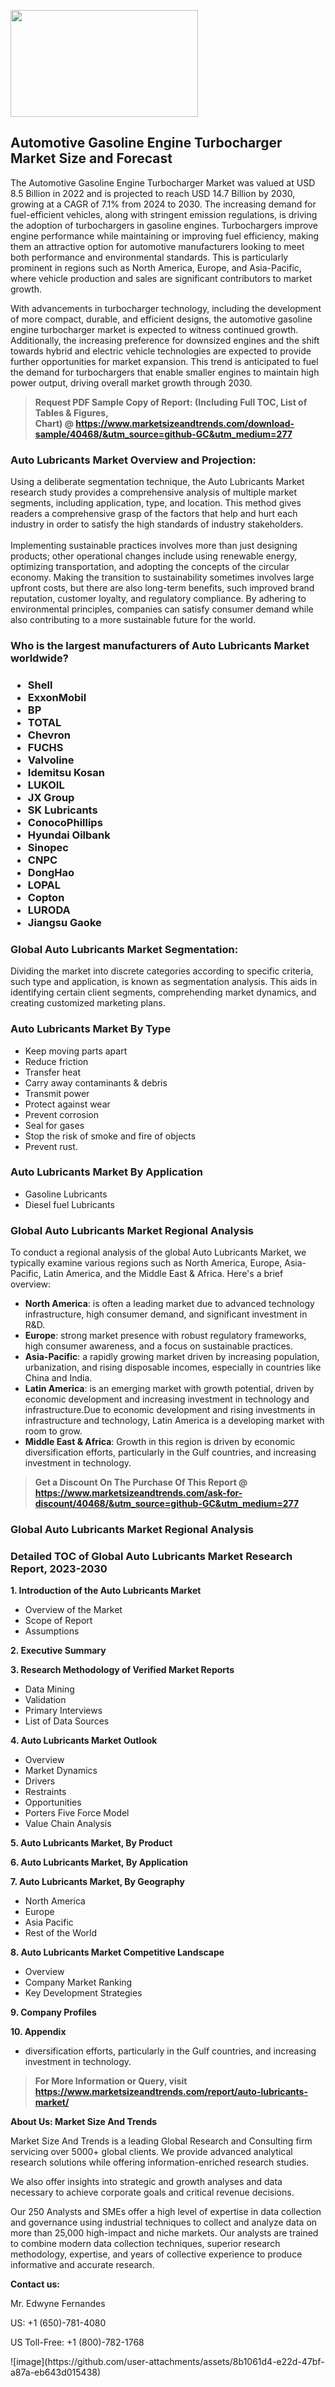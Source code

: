 <p><img class="alignnone size-medium wp-image-20088" src="https://ffe5etoiles.com/wp-content/uploads/2024/12/MST1-300x171.png" alt="" width="300" height="171" /></p><h2>Automotive Gasoline Engine Turbocharger Market Size and Forecast</h2><p>The Automotive Gasoline Engine Turbocharger Market was valued at USD 8.5 Billion in 2022 and is projected to reach USD 14.7 Billion by 2030, growing at a CAGR of 7.1% from 2024 to 2030. The increasing demand for fuel-efficient vehicles, along with stringent emission regulations, is driving the adoption of turbochargers in gasoline engines. Turbochargers improve engine performance while maintaining or improving fuel efficiency, making them an attractive option for automotive manufacturers looking to meet both performance and environmental standards. This is particularly prominent in regions such as North America, Europe, and Asia-Pacific, where vehicle production and sales are significant contributors to market growth.</p><p>With advancements in turbocharger technology, including the development of more compact, durable, and efficient designs, the automotive gasoline engine turbocharger market is expected to witness continued growth. Additionally, the increasing preference for downsized engines and the shift towards hybrid and electric vehicle technologies are expected to provide further opportunities for market expansion. This trend is anticipated to fuel the demand for turbochargers that enable smaller engines to maintain high power output, driving overall market growth through 2030.</p></p><blockquote id="" class=""><strong>Request PDF Sample Copy of Report: (Including Full TOC, List of Tables &amp; Figures, Chart)&nbsp;@&nbsp;<strong><a href="https://www.marketsizeandtrends.com/download-sample/40468/&utm_source=github-GC&utm_medium=277" target="_blank">https://www.marketsizeandtrends.com/download-sample/40468/&utm_source=github-GC&utm_medium=277</a></strong></strong></blockquote><h3 id="" class="">Auto Lubricants Market&nbsp;Overview and Projection:</h3><p id="" class="">Using a deliberate segmentation technique, the Auto Lubricants Market research study provides a comprehensive analysis of multiple market segments, including application, type, and location. This method gives readers a comprehensive grasp of the factors that help and hurt each industry in order to satisfy the high standards of industry stakeholders. <br /> <br />Implementing sustainable practices involves more than just designing products; other operational changes include using renewable energy, optimizing transportation, and adopting the concepts of the circular economy. Making the transition to sustainability sometimes involves large upfront costs, but there are also long-term benefits, such improved brand reputation, customer loyalty, and regulatory compliance. By adhering to environmental principles, companies can satisfy consumer demand while also contributing to a more sustainable future for the world.</p><h3 id="" class="">Who is the largest manufacturers of&nbsp;Auto Lubricants Market worldwide?</h3><h3 class=""><p><ul><li>Shell </li><li> ExxonMobil </li><li> BP </li><li> TOTAL </li><li> Chevron </li><li> FUCHS </li><li> Valvoline </li><li> Idemitsu Kosan </li><li> LUKOIL </li><li> JX Group </li><li> SK Lubricants </li><li> ConocoPhillips </li><li> Hyundai Oilbank </li><li> Sinopec </li><li> CNPC </li><li> DongHao </li><li> LOPAL </li><li> Copton </li><li> LURODA </li><li> Jiangsu Gaoke</li></ul></p></h3><h3 id="" class="">Global&nbsp;Auto Lubricants Market Segmentation:</h3><p id="" class="">Dividing the market into discrete categories according to specific criteria, such type and application, is known as segmentation analysis. This aids in identifying certain client segments, comprehending market dynamics, and creating customized marketing plans.</p><h3 id="" class="">Auto Lubricants Market&nbsp;By Type</h3><p><p><ul><li>Keep moving parts apart</li><li> Reduce friction</li><li> Transfer heat</li><li> Carry away contaminants & debris</li><li> Transmit power</li><li> Protect against wear</li><li> Prevent corrosion</li><li> Seal for gases</li><li> Stop the risk of smoke and fire of objects</li><li> Prevent rust.</p></li></ul></p></p><h3 id="" class="">Auto Lubricants Market&nbsp;By Application</h3><p class=""><p><ul><li>Gasoline Lubricants</li><li> Diesel fuel Lubricants</li></ul></p></p><h3 id="" class="">Global Auto Lubricants Market Regional Analysis</h3><p id="" class="">To conduct a regional analysis of the global Auto Lubricants Market, we typically examine various regions such as North America, Europe, Asia-Pacific, Latin America, and the Middle East &amp; Africa. Here's a brief overview:</p><ul><li><strong>North America</strong>: is often a leading market due to advanced technology infrastructure, high consumer demand, and significant investment in R&amp;D.</li><li><strong>Europe</strong>: strong market presence with robust regulatory frameworks, high consumer awareness, and a focus on sustainable practices.</li><li><strong>Asia-Pacific</strong>: a rapidly growing market driven by increasing population, urbanization, and rising disposable incomes, especially in countries like China and India.</li><li><strong>Latin America</strong>: is an emerging market with growth potential, driven by economic development and increasing investment in technology and infrastructure.Due to economic development and rising investments in infrastructure and technology, Latin America is a developing market with room to grow.</li><li><strong>Middle East &amp; Africa</strong>: Growth in this region is driven by economic diversification efforts, particularly in the Gulf countries, and increasing investment in technology.</li></ul><blockquote id="" class=""><strong>Get a Discount On The Purchase Of This Report @ <strong><a href="https://www.marketsizeandtrends.com/ask-for-discount/40468/&utm_source=github-GC&utm_medium=277" target="_blank">https://www.marketsizeandtrends.com/ask-for-discount/40468/&utm_source=github-GC&utm_medium=277</a></strong></strong></blockquote><h3 id="" class="">Global Auto Lubricants Market Regional Analysis</h3><h3 id="" class="">Detailed TOC of Global Auto Lubricants Market Research Report, 2023-2030</h3><p id="" class=""><strong>1. Introduction of the Auto Lubricants Market</strong></p><ul><li>Overview of the Market</li><li>Scope of Report</li><li>Assumptions</li></ul><p id="" class=""><strong>2. Executive Summary</strong></p><p id="" class=""><strong>3. Research Methodology of Verified Market Reports</strong></p><ul><li>Data Mining</li><li>Validation</li><li>Primary Interviews</li><li>List of Data Sources</li></ul><p id="" class=""><strong>4. Auto Lubricants Market Outlook</strong></p><ul><li>Overview</li><li>Market Dynamics</li><li>Drivers</li><li>Restraints</li><li>Opportunities</li><li>Porters Five Force Model</li><li>Value Chain Analysis</li></ul><p id="" class=""><strong>5. Auto Lubricants Market, By Product</strong></p><p id="" class=""><strong>6. Auto Lubricants Market, By Application</strong></p><p id="" class=""><strong>7. Auto Lubricants Market, By Geography</strong></p><ul><li>North America</li><li>Europe</li><li>Asia Pacific</li><li>Rest of the World</li></ul><p id="" class=""><strong>8. Auto Lubricants Market Competitive Landscape</strong></p><ul><li>Overview</li><li>Company Market Ranking</li><li>Key Development Strategies</li></ul><p id="" class=""><strong>9. Company Profiles</strong></p><p id="" class=""><strong>10. Appendix</strong></p><ul><li>diversification efforts, particularly in the Gulf countries, and increasing investment in technology.</li></ul><blockquote id="" class=""><strong>For More Information or Query, visit <strong><strong><a href="https://www.marketsizeandtrends.com/report/auto-lubricants-market/" target="_blank">https://www.marketsizeandtrends.com/report/auto-lubricants-market/</a></strong></strong></strong></blockquote><p id="" class=""><strong>About Us: Market Size And Trends</strong></p><p id="" class="">Market Size And Trends is a leading Global Research and Consulting firm servicing over 5000+ global clients. We provide advanced analytical research solutions while offering information-enriched research studies.</p><p id="" class="">We also offer insights into strategic and growth analyses and data necessary to achieve corporate goals and critical revenue decisions.</p><p id="" class="">Our 250 Analysts and SMEs offer a high level of expertise in data collection and governance using industrial techniques to collect and analyze data on more than 25,000 high-impact and niche markets. Our analysts are trained to combine modern data collection techniques, superior research methodology, expertise, and years of collective experience to produce informative and accurate research.</p><p id="" class=""><strong>Contact us:</strong></p><p id="" class="">Mr. Edwyne Fernandes</p><p id="" class="">US: +1 (650)-781-4080</p><p id="" class="">US Toll-Free: +1 (800)-782-1768</p>
![image](https://github.com/user-attachments/assets/8b1061d4-e22d-47bf-a87a-eb643d015438)

